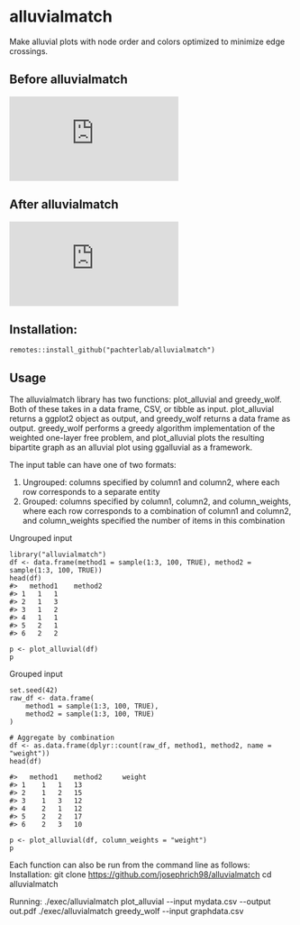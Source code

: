 # alluvialmatch
Make alluvial plots with node order and colors optimized to minimize edge crossings.

## Before alluvialmatch
![alt text](https://github.com/pachterlab/varseek/blob/main/figures/ggalluvial.pdf?raw=true)

## After alluvialmatch
![alt text](https://github.com/pachterlab/varseek/blob/main/figures/alluvialmatch.pdf?raw=true)

## Installation: 
`remotes::install_github("pachterlab/alluvialmatch")`

## Usage
The alluvialmatch library has two functions: plot_alluvial and greedy_wolf. Both of these takes in a data frame, CSV, or tibble as input. plot_alluvial returns a ggplot2 object as output, and greedy_wolf returns a data frame as output. greedy_wolf performs a greedy algorithm implementation of the weighted one-layer free problem, and plot_alluvial plots the resulting bipartite graph as an alluvial plot using ggalluvial as a framework.

The input table can have one of two formats: 
1) Ungrouped: columns specified by column1 and column2, where each row corresponds to a separate entity
2) Grouped: columns specified by column1, column2, and column_weights, where each row corresponds to a combination of column1 and column2, and column_weights specified the number of items in this combination

Ungrouped input
```
library("alluvialmatch")
df <- data.frame(method1 = sample(1:3, 100, TRUE), method2 = sample(1:3, 100, TRUE))
head(df)
#>   method1    method2
#> 1   1   1
#> 2   1   3
#> 3   1   2
#> 4   1   1
#> 5   2   1
#> 6   2   2

p <- plot_alluvial(df)
p
```

Grouped input
```
set.seed(42)
raw_df <- data.frame(
    method1 = sample(1:3, 100, TRUE),
    method2 = sample(1:3, 100, TRUE)
)

# Aggregate by combination
df <- as.data.frame(dplyr::count(raw_df, method1, method2, name = "weight"))
head(df)

#>   method1    method2     weight
#> 1	1	1	13	
#> 2	1	2	15	
#> 3	1	3	12	
#> 4	2	1	12	
#> 5	2	2	17	
#> 6	2	3	10	

p <- plot_alluvial(df, column_weights = "weight")
p
```

Each function can also be run from the command line as follows:
Installation:
git clone https://github.com/josephrich98/alluvialmatch
cd alluvialmatch

Running:
./exec/alluvialmatch plot_alluvial --input mydata.csv --output out.pdf
./exec/alluvialmatch greedy_wolf --input graphdata.csv
